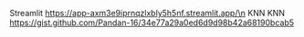 Streamlit
https://app-axm3e9iprnqzlxbly5h5nf.streamlit.app/\n
KNN
KNN  https://gist.github.com/Pandan-16/34e77a29a0ed6d9d98b42a68190bcab5
